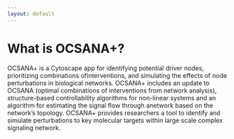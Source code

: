 ```yaml
---
layout: default
---
```



<!-- [Link to another page](./another-page.html). -->

# What is OCSANA+?

OCSANA+ is a Cytoscape app for identifying potential driver nodes, prioritizing combinations ofinterventions, and simulating the effects of node perturbations in biological networks. OCSANA+ includes an update to OCSANA (optimal combinations of interventions from network analysis),  structure-based controllability algorithms for non-linear systems and an algorithm for estimating the signal flow through anetwork based on the network’s topology. OCSANA+ provides researchers a tool to identify and simulate perturbations to key molecular targets within large scale complex signaling network.

